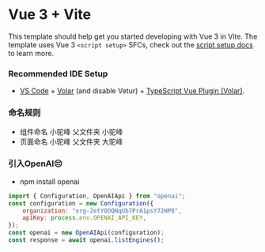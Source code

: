 # Vue 3 + Vite

This template should help get you started developing with Vue 3 in Vite. The template uses Vue 3 `<script setup>` SFCs, check out the [script setup docs](https://v3.vuejs.org/api/sfc-script-setup.html#sfc-script-setup) to learn more.

### Recommended IDE Setup

- [VS Code](https://code.visualstudio.com/) + [Volar](https://marketplace.visualstudio.com/items?itemName=Vue.volar) (and disable Vetur) + [TypeScript Vue Plugin (Volar)](https://marketplace.visualstudio.com/items?itemName=Vue.vscode-typescript-vue-plugin).

### 命名规则

- 组件命名 小驼峰 父文件夹 小驼峰
- 页面命名 小驼峰 父文件夹 大驼峰

### 引入OpenAI😔

- npm install openai

```js 
import { Configuration, OpenAIApi } from "openai";
const configuration = new Configuration({
    organization: "org-2etYOOQNqUb7PrA1psY72HP8",
    apiKey: process.env.OPENAI_API_KEY,
});
const openai = new OpenAIApi(configuration);
const response = await openai.listEngines();